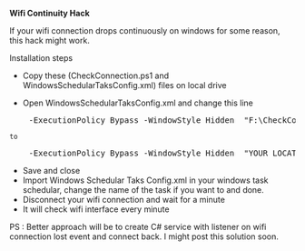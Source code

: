 <b>Wifi Continuity Hack</b>

If your wifi connection drops continuously on windows for some reason, this hack might work. 

Installation steps 

- Copy these (CheckConnection.ps1 and WindowsSchedularTaksConfig.xml) files on local drive 

- Open WindowsSchedularTaksConfig.xml and change this line

<pre>
    <Arguments>-ExecutionPolicy Bypass -WindowStyle Hidden  "F:\CheckConnection.ps1 sankalp" -NoProfile -Noninteractive</Arguments>
</pre>
    to 

<pre>
    <Arguments>-ExecutionPolicy Bypass -WindowStyle Hidden  "YOUR_LOCATION\CheckConnection.ps1 YOUR_SID" -NoProfile -Noninteractive</Arguments>
</pre>   

- Save and close
- Import Windows Schedular Taks Config.xml in your windows task schedular, change the name of the task if you want to and done. 
- Disconnect your wifi connection and wait for a minute
- It will check wifi interface every minute 


PS : Better approach will be to create C# service with listener on wifi connection lost event and connect back. I might post this solution soon.
